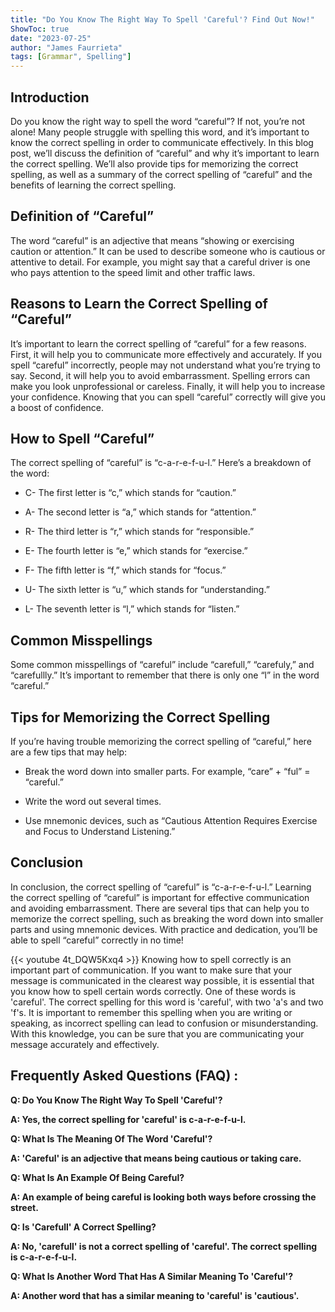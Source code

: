 ```yaml
---
title: "Do You Know The Right Way To Spell 'Careful'? Find Out Now!"
ShowToc: true 
date: "2023-07-25"
author: "James Faurrieta" 
tags: [Grammar", Spelling"]
---
```

## Introduction 

Do you know the right way to spell the word “careful”? If not, you’re not alone! Many people struggle with spelling this word, and it’s important to know the correct spelling in order to communicate effectively. In this blog post, we’ll discuss the definition of “careful” and why it’s important to learn the correct spelling. We’ll also provide tips for memorizing the correct spelling, as well as a summary of the correct spelling of “careful” and the benefits of learning the correct spelling. 

## Definition of “Careful”

The word “careful” is an adjective that means “showing or exercising caution or attention.” It can be used to describe someone who is cautious or attentive to detail. For example, you might say that a careful driver is one who pays attention to the speed limit and other traffic laws. 

## Reasons to Learn the Correct Spelling of “Careful”

It’s important to learn the correct spelling of “careful” for a few reasons. First, it will help you to communicate more effectively and accurately. If you spell “careful” incorrectly, people may not understand what you’re trying to say. Second, it will help you to avoid embarrassment. Spelling errors can make you look unprofessional or careless. Finally, it will help you to increase your confidence. Knowing that you can spell “careful” correctly will give you a boost of confidence. 

## How to Spell “Careful”

The correct spelling of “careful” is “c-a-r-e-f-u-l.” Here’s a breakdown of the word: 

* C- The first letter is “c,” which stands for “caution.” 

* A- The second letter is “a,” which stands for “attention.” 

* R- The third letter is “r,” which stands for “responsible.” 

* E- The fourth letter is “e,” which stands for “exercise.” 

* F- The fifth letter is “f,” which stands for “focus.” 

* U- The sixth letter is “u,” which stands for “understanding.” 

* L- The seventh letter is “l,” which stands for “listen.” 

## Common Misspellings

Some common misspellings of “careful” include “carefull,” “carefuly,” and “carefullly.” It’s important to remember that there is only one “l” in the word “careful.” 

## Tips for Memorizing the Correct Spelling

If you’re having trouble memorizing the correct spelling of “careful,” here are a few tips that may help: 

* Break the word down into smaller parts. For example, “care” + “ful” = “careful.” 

* Write the word out several times. 

* Use mnemonic devices, such as “Cautious Attention Requires Exercise and Focus to Understand Listening.” 

## Conclusion 

In conclusion, the correct spelling of “careful” is “c-a-r-e-f-u-l.” Learning the correct spelling of “careful” is important for effective communication and avoiding embarrassment. There are several tips that can help you to memorize the correct spelling, such as breaking the word down into smaller parts and using mnemonic devices. With practice and dedication, you’ll be able to spell “careful” correctly in no time!

{{< youtube 4t_DQW5Kxq4 >}} 
Knowing how to spell correctly is an important part of communication. If you want to make sure that your message is communicated in the clearest way possible, it is essential that you know how to spell certain words correctly. One of these words is 'careful'. The correct spelling for this word is 'careful', with two 'a's and two 'f's. It is important to remember this spelling when you are writing or speaking, as incorrect spelling can lead to confusion or misunderstanding. With this knowledge, you can be sure that you are communicating your message accurately and effectively.

## Frequently Asked Questions (FAQ) :
**Q: Do You Know The Right Way To Spell 'Careful'?**

**A: Yes, the correct spelling for 'careful' is c-a-r-e-f-u-l.**

**Q: What Is The Meaning Of The Word 'Careful'?**

**A: 'Careful' is an adjective that means being cautious or taking care.**

**Q: What Is An Example Of Being Careful?**

**A: An example of being careful is looking both ways before crossing the street.**

**Q: Is 'Carefull' A Correct Spelling?**

**A: No, 'carefull' is not a correct spelling of 'careful'. The correct spelling is c-a-r-e-f-u-l.**

**Q: What Is Another Word That Has A Similar Meaning To 'Careful'?**

**A: Another word that has a similar meaning to 'careful' is 'cautious'.**





